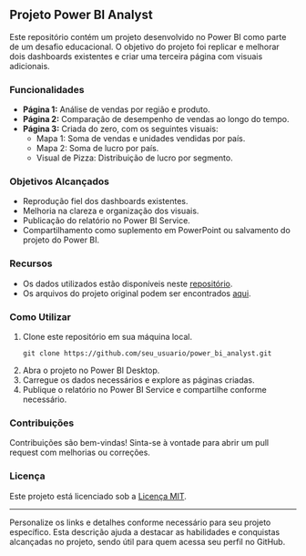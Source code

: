 ## Projeto Power BI Analyst

Este repositório contém um projeto desenvolvido no Power BI como parte de um desafio educacional. O objetivo do projeto foi replicar e melhorar dois dashboards existentes e criar uma terceira página com visuais adicionais.

### Funcionalidades

- **Página 1:** Análise de vendas por região e produto.
- **Página 2:** Comparação de desempenho de vendas ao longo do tempo.
- **Página 3:** Criada do zero, com os seguintes visuais:
  - Mapa 1: Soma de vendas e unidades vendidas por país.
  - Mapa 2: Soma de lucro por país.
  - Visual de Pizza: Distribuição de lucro por segmento.

### Objetivos Alcançados

- Reprodução fiel dos dashboards existentes.
- Melhoria na clareza e organização dos visuais.
- Publicação do relatório no Power BI Service.
- Compartilhamento como suplemento em PowerPoint ou salvamento do projeto do Power BI.

### Recursos

- Os dados utilizados estão disponíveis neste [repositório](link_para_os_dados).
- Os arquivos do projeto original podem ser encontrados [aqui](https://github.com/julianazanelatto/power_bi_analyst).

### Como Utilizar

1. Clone este repositório em sua máquina local.
   ```
   git clone https://github.com/seu_usuario/power_bi_analyst.git
   ```
2. Abra o projeto no Power BI Desktop.
3. Carregue os dados necessários e explore as páginas criadas.
4. Publique o relatório no Power BI Service e compartilhe conforme necessário.

### Contribuições

Contribuições são bem-vindas! Sinta-se à vontade para abrir um pull request com melhorias ou correções.

### Licença

Este projeto está licenciado sob a [Licença MIT](https://opensource.org/licenses/MIT).

---

Personalize os links e detalhes conforme necessário para seu projeto específico. Esta descrição ajuda a destacar as habilidades e conquistas alcançadas no projeto, sendo útil para quem acessa seu perfil no GitHub.
